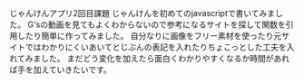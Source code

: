 じゃんけんアプリ2回目課題
じゃんけんを初めてのjavascriptで書いてみました。
G'sの動画を見てもよくわからないので参考になるサイトを探して関数を引用したり簡単に作ってみました。
自分なりに画像をフリー素材を使ったり元サイトではわかりにくいあいてとじぶんの表記を入れたりちょこっとした工夫を入れてみました。
まだどう変化を加えたら面白くわかりやすくなるか時間があれば手を加えていきたいです。
